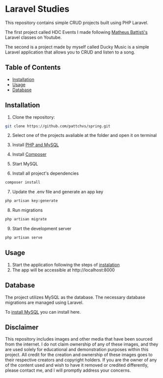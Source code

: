 # Laravel Studies
This repository contains simple CRUD projects built using PHP Laravel.

The first project called HDC Events I made following [Matheus Battisti's](https://youtu.be/qH7rsZBENJo?si=0cJC6MSTXCzBpYny) Laravel classes on Youtube.

The second is a project made by myself called Ducky Music is a simple Laravel application that allows you to CRUD and listen to a song.
## Table of Contents

- [Installation](#installation)
- [Usage](#usage)
- [Database](#database)

## Installation

1. Clone the repository:

```bash
git clone https://github.com/pattchvs/spring.git
```
2. Select one of the projects avaliable at the folder and open it on terminal


3. Install [PHP and MySQL](https://www.apachefriends.org/pt_br/download.html)


4. Install [Composer](https://getcomposer.org/download/)

5. Start MySQL

6. Install all project's dependencies
```bash
composer install
```

7. Update the .env file and generate an app key
```bash
php artisan key:generate
```


8. Run migrations
```bash
php artisan migrate
```

9. Start the development server
```bash
php artisan serve
```

## Usage

1. Start the application following the steps of [instalation](#installation)
2. The app will be accessible at http://localhost:8000


## Database
The project utilizes MySQL as the database. The necessary database migrations are managed using Laravel.

To [install MySQL](https://www.apachefriends.org/pt_br/download.html) you can install here.

## Disclaimer

This repository includes images and other media that have been sourced from the internet. I do not claim ownership of any of these images, and they are used solely for educational and demonstration purposes within this project. All credit for the creation and ownership of these images goes to their respective creators and copyright holders. If you are the owner of any of the content used and wish to have it removed or credited differently, please contact me, and I will promptly address your concerns.
